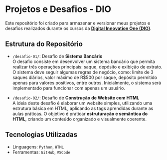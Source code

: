 # Projetos e Desafios - DIO

Este repositório foi criado para armazenar e versionar meus projetos e desafios realizados durante os cursos da **[Digital Innovation One (DIO)](https://www.dio.me/)**.



## Estrutura do Repositório

- `/desafio-01/`: Desafio de **Sistema Bancário**  
 O desafio consiste em desenvolver um sistema bancário que permita realizar três operações principais: saque, depósito e exibição de extrato. O sistema deve seguir algumas regras de negócio, como: limite de 3 saques diários, valor máximo de R$500 por saque, depósito permitido apenas para valores positivos, entre outros. Inicialmente, o sistema será implementado para funcionar com apenas um usuário.

- `/desafio-02/`: Desafio de **Construção de Website com HTML**  
A ideia deste desafio é elaborar um website simples, utilizando uma estrutura básica em HTML, aplicando as tags aprendidas durante as aulas práticas. O objetivo é praticar **estruturação e semântica do HTML**, criando um conteúdo organizado e visualmente coerente.

## Tecnologias Utilizadas

- Linguagens: `Python`, `HTML`
- Ferramentas: `GitHub`, `VSCode`

